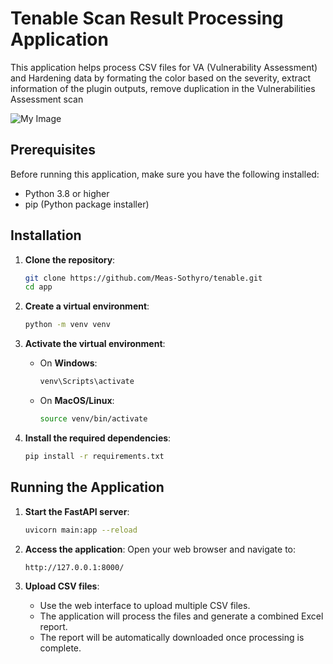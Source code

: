 # Tenable Scan Result Processing Application

This application helps process CSV files for VA (Vulnerability Assessment) and Hardening data by formating the color based on the severity, extract information of the plugin outputs, remove duplication in the Vulnerabilities Assessment scan

![My Image](https://i.ibb.co/5vkS55X/Untitled-design-1.jpg)


## Prerequisites

Before running this application, make sure you have the following installed:

- Python 3.8 or higher
- pip (Python package installer)

## Installation

1. **Clone the repository**:
    ```bash
    git clone https://github.com/Meas-Sothyro/tenable.git
    cd app
    ```

2. **Create a virtual environment**:
    ```bash
    python -m venv venv
    ```

3. **Activate the virtual environment**:
   - On **Windows**:
     ```bash
     venv\Scripts\activate
     ```
   - On **MacOS/Linux**:
     ```bash
     source venv/bin/activate
     ```

4. **Install the required dependencies**:
    ```bash
    pip install -r requirements.txt
    ```

## Running the Application

1. **Start the FastAPI server**:
    ```bash
    uvicorn main:app --reload
    ```

2. **Access the application**:
    Open your web browser and navigate to:
    ```
    http://127.0.0.1:8000/
    ```

3. **Upload CSV files**:
    - Use the web interface to upload multiple CSV files.
    - The application will process the files and generate a combined Excel report.
    - The report will be automatically downloaded once processing is complete.
